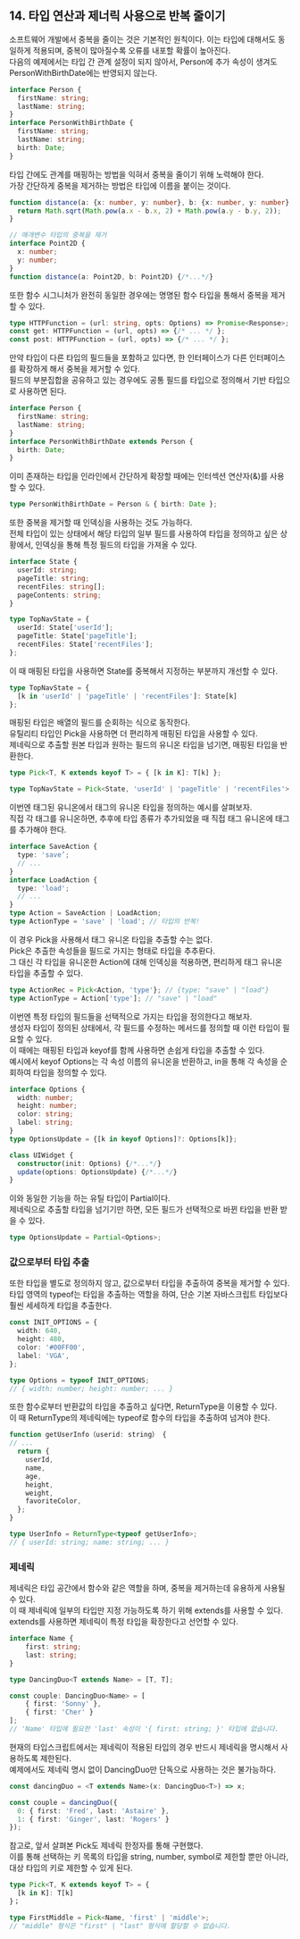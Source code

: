 ## 14. 타입 연산과 제너릭 사용으로 반복 줄이기

소프트웨어 개발에서 중복을 줄이는 것은 기본적인 원칙이다.
이는 타입에 대해서도 동일하게 적용되며, 중복이 많아질수록 오류를 내포할 확률이 높아진다.  
다음의 예제에서는 타입 간 관계 설정이 되지 않아서, Person에 추가 속성이 생겨도 PersonWithBirthDate에는 반영되지 않는다. 

```ts
interface Person {
  firstName: string;
  lastName: string;
}
interface PersonWithBirthDate {
  firstName: string;
  lastName: string;
  birth: Date;
}
```

타입 간에도 관계를 매핑하는 방법을 익혀서 중복을 줄이기 위해 노력해야 한다.  
가장 간단하게 중복을 제거하는 방법은 타입에 이름을 붙이는 것이다.

```ts
function distance(a: {x: number, y: number}, b: {x: number, y: number}) {
  return Math.sqrt(Math.pow(a.x - b.x, 2) + Math.pow(a.y - b.y, 2));
}

// 매개변수 타입의 중복을 제거
interface Point2D {
  x: number;
  y: number;
}
function distance(a: Point2D, b: Point2D) {/*...*/}
```

또한 함수 시그니처가 완전히 동일한 경우에는 명명된 함수 타입을 통해서 중복을 제거할 수 있다.

```ts
type HTTPFunction = (url: string, opts: Options) => Promise<Response>;
const get: HTTPFunction = (url, opts) => {/* ... */ };
const post: HTTPFunction = (url, opts) => {/* ... */ };
```

만약 타입이 다른 타입의 필드들을 포함하고 있다면, 한 인터페이스가 다른 인터페이스를 확장하게 해서 중복을 제거할 수 있다.  
필드의 부분집합을 공유하고 있는 경우에도 공통 필드를 타입으로 정의해서 기반 타입으로 사용하면 된다.

```ts
interface Person {
  firstName: string;
  lastName: string;
}
interface PersonWithBirthDate extends Person {
  birth: Date;
}
```

이미 존재하는 타입을 인라인에서 간단하게 확장할 때에는 인터섹션 연산자(&)를 사용할 수 있다.

```ts
type PersonWithBirthDate = Person & { birth: Date };
```

또한 중복을 제거할 때 인덱싱을 사용하는 것도 가능하다.  
전체 타입이 있는 상태에서 해당 타입의 일부 필드를 사용하여 타입을 정의하고 싶은 상황에서, 인덱싱을 통해 특정 필드의 타입을 가져올 수 있다.  

```ts
interface State {
  userId: string;
  pageTitle: string;
  recentFiles: string[];
  pageContents: string;
}

type TopNavState = {
  userId: State['userId'];
  pageTitle: State['pageTitle'];
  recentFiles: State['recentFiles'];
};
```

이 때 매핑된 타입을 사용하면 State를 중복해서 지정하는 부분까지 개선할 수 있다.

```ts
type TopNavState = {
  [k in 'userId' | 'pageTitle' | 'recentFiles']: State[k]
};
```

매핑된 타입은 배열의 필드를 순회하는 식으로 동작한다.  
유틸리티 타입인 Pick을 사용하면 더 편리하게 매핑된 타입을 사용할 수 있다.  
제네릭으로 추출할 원본 타입과 원하는 필드의 유니온 타입을 넘기면, 매핑된 타입을 반환한다.

```ts
type Pick<T, K extends keyof T> = { [k in K]: T[k] };

type TopNavState = Pick<State, 'userId' | 'pageTitle' | 'recentFiles'>;
```

이번엔 태그된 유니온에서 태그의 유니온 타입을 정의하는 예시를 살펴보자.  
직접 각 태그를 유니온하면, 추후에 타입 종류가 추가되었을 때 직접 태그 유니온에 태그를 추가해야 한다.

```ts
interface SaveAction {
  type: 'save’;
  // ...
}
interface LoadAction {
  type: 'load';
  // ...
}
type Action = SaveAction | LoadAction;
type ActionType = 'save' | 'load'; // 타입의 반복!
```

이 경우 Pick을 사용해서 태그 유니온 타입을 추출할 수는 없다.  
Pick은 추출한 속성들을 필드로 가지는 형태로 타입을 추추롼다.  
그 대신 각 타입을 유니온한 Action에 대해 인덱싱을 적용하면, 편리하게 태그 유니온 타입을 추출할 수 있다.

```ts
type ActionRec = Pick<Action, 'type'}; // {type: "save" | "load"}
type ActionType = Action['type']; // "save" | "load"
```

이번엔 특정 타입의 필드들을 선택적으로 가지는 타입을 정의한다고 해보자.  
생성자 타입이 정의된 상태에서, 각 필드를 수정하는 메서드를 정의할 때 이런 타입이 필요할 수 있다.  
이 때에는 매핑된 타입과 keyof를 함께 사용하면 손쉽게 타입을 추출할 수 있다.  
예시에서 keyof Options는 각 속성 이름의 유니온을 반환하고, in을 통해 각 속성을 순회하여 타입을 정의할 수 있다.

```ts
interface Options {
  width: number;
  height: number;
  color: string;
  label: string;
}
type OptionsUpdate = {[k in keyof Options]?: Options[k]};

class UIWidget {
  constructor(init: Options) {/*...*/}
  update(options: OptionsUpdate) {/*...*/}
}
```

이와 동일한 기능을 하는 유틸 타입이 Partial이다.  
제네릭으로 추출할 타입을 넘기기만 하면, 모든 필드가 선택적으로 바뀐 타입을 반환 받을 수 있다.

```ts
type OptionsUpdate = Partial<Options>;
```

### 값으로부터 타입 추출

또한 타입을 별도로 정의하지 않고, 값으로부터 타입을 추출하여 중복을 제거할 수 있다.  
타입 영역의 typeof는 타입을 추출하는 역할을 하여, 단순 기본 자바스크립트 타입보다 훨씬 세세하게 타입을 추출한다.

```ts
const INIT_OPTIONS = {
  width: 640,
  height: 480,
  color: '#00FF00',
  label: 'VGA',
};

type Options = typeof INIT_OPTIONS;
// { width: number; height: number; ... }
```

또한 함수로부터 반환값의 타입을 추출하고 싶다면, ReturnType을 이용할 수 있다.  
이 때 ReturnType의 제네릭에는 typeof로 함수의 타입을 추출하여 넘겨야 한다.

```ts
function getUserInfo（userid: string） {
// ...
  return {
    userId,
    name,
    age,
    height,
    weight,
    favoriteColor,
  };
}

type UserInfo = ReturnType<typeof getUserInfo>;
// { userId: string; name: string; ... }
```

### 제네릭

제네릭은 타입 공간에서 함수와 같은 역할을 하며, 중복을 제거하는데 유용하게 사용될 수 있다.  
이 때 제네릭에 일부의 타입만 지정 가능하도록 하기 위해 extends를 사용할 수 있다.  
extends를 사용하면 제네릭이 특정 타입을 확장한다고 선언할 수 있다.

```ts
interface Name {
    first: string;
    last: string;
}

type DancingDuo<T extends Name> = [T, T];

const couple: DancingDuo<Name> = [
    { first: 'Sonny' },
    { first: 'Cher' }
];
// 'Name' 타입에 필요한 'last' 속성이 '{ first: string; }' 타입에 없습니다.
```

현재의 타입스크립트에서는 제네릭이 적용된 타입의 경우 반드시 제네릭을 명시해서 사용하도록 제한된다.  
예제에서도 제네릭 명시 없이 DancingDuo만 단독으로 사용하는 것은 불가능하다.

```ts
const dancingDuo = <T extends Name>(x: DancingDuo<T>) => x;

const couple = dancingDuo({
  0: { first: 'Fred', last: 'Astaire' },
  1: { first: 'Ginger', last: 'Rogers' }
});
```

참고로, 앞서 살펴본 Pick도 제네릭 한정자를 통해 구현했다.  
이를 통해 선택하는 키 목록의 타입을 string, number, symbol로 제한할 뿐만 아니라, 대상 타입의 키로 제한할 수 있게 된다.
```ts
type Pick<T, K extends keyof T> = {
  [k in K]: T[k]
}；

type FirstMiddle = Pick<Name, 'first' | 'middle'>;
// "middle" 형식은 "first" | "last" 형식에 할당할 수 없습니다.
```

